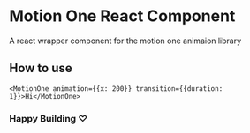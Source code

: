 # Motion One React Component

A react wrapper component for the motion one animaion library

## How to use
`<MotionOne animation={{x: 200}} transition={{duration: 1}}>Hi</MotionOne>`


### Happy Building ♡
